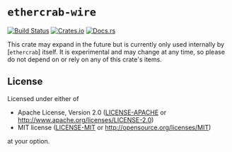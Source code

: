 # `ethercrab-wire`

[![Build Status](https://circleci.com/gh/ethercrab-rs/ethercrab/tree/master.svg?style=shield)](https://circleci.com/gh/ethercrab-rs/ethercrab/tree/master)
[![Crates.io](https://img.shields.io/crates/v/ethercrab-wire.svg)](https://crates.io/crates/ethercrab-wire)
[![Docs.rs](https://docs.rs/ethercrab-wire/badge.svg)](https://docs.rs/ethercrab-wire)

This crate may expand in the future but is currently only used internally by [`ethercrab`]
itself. It is experimental and may change at any time, so please do not depend on or rely on any
of this crate's items.

## License

Licensed under either of

- Apache License, Version 2.0 ([LICENSE-APACHE](LICENSE-APACHE) or
  http://www.apache.org/licenses/LICENSE-2.0)
- MIT license ([LICENSE-MIT](LICENSE-MIT) or http://opensource.org/licenses/MIT)

at your option.
